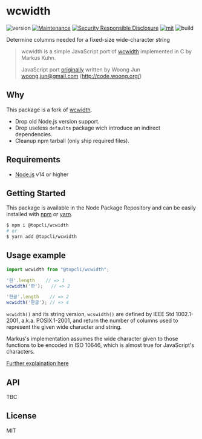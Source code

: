 # wcwidth
![version](https://img.shields.io/badge/dynamic/json.svg?url=https://raw.githubusercontent.com/TopCli/wcwidth/master/package.json&query=$.version&label=Version)
[![Maintenance](https://img.shields.io/badge/Maintained%3F-yes-green.svg)](https://github.com/TopCli/wcwidth/commit-activity)
[![Security Responsible Disclosure](https://img.shields.io/badge/Security-Responsible%20Disclosure-yellow.svg)](https://github.com/nodejs/security-wg/blob/master/processes/responsible_disclosure_template.md
)
[![mit](https://img.shields.io/github/license/Naereen/StrapDown.js.svg)](https://github.com/TopCli/wcwidth/blob/master/LICENSE)
![build](https://img.shields.io/github/workflow/status/TopCli/wcwidth/Node.js%20CI)

Determine columns needed for a fixed-size wide-character string

> wcwidth is a simple JavaScript port of [wcwidth](http://man7.org/linux/man-pages/man3/wcswidth.3.html) implemented in C by Markus Kuhn.
>
> JavaScript port [originally](https://github.com/mycoboco/wcwidth.js) written by Woong Jun <woong.jun@gmail.com> (http://code.woong.org/)

## Why

This package is a fork of [wcwidth](https://github.com/timoxley/wcwidth#readme).

- Drop old Node.js version support.
- Drop useless `defaults` package wich introduce an indirect dependencies.
- Cleanup npm tarball (only ship required files).

## Requirements
- [Node.js](https://nodejs.org/en/) v14 or higher

## Getting Started

This package is available in the Node Package Repository and can be easily installed with [npm](https://docs.npmjs.com/getting-started/what-is-npm) or [yarn](https://yarnpkg.com).

```bash
$ npm i @topcli/wcwidth
# or
$ yarn add @topcli/wcwidth
```

## Usage example

```js
import wcwidth from "@topcli/wcwidth";

'한'.length    // => 1
wcwidth('한');   // => 2

'한글'.length    // => 2
wcwidth('한글'); // => 4
```

`wcwidth()` and its string version, `wcswidth()` are defined by IEEE Std
1002.1-2001, a.k.a. POSIX.1-2001, and return the number of columns used
to represent the given wide character and string.

Markus's implementation assumes the wide character given to those
functions to be encoded in ISO 10646, which is almost true for
JavaScript's characters.

[Further explaination here](https://github.com/timoxley/wcwidth/tree/master/docs)

## API
TBC

## License
MIT

